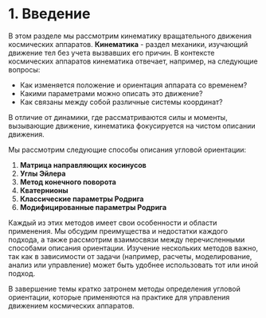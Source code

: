 # 1. Введение

В этом разделе мы рассмотрим кинематику вращательного движения космических аппаратов. **Кинематика** - раздел механики, изучающий движение тел без учета вызвавших его причин. В контексте космических аппаратов кинематика отвечает, например, на следующие вопросы:

 - Как изменяется положение и ориентация аппарата со временем?
 - Какими параметрами можно описать это движение?
 - Как связаны между собой различные системы координат?
 
 В отличие от динамики, где рассматриваются силы и моменты, вызывающие движение, кинематика фокусируется на чистом описании движения.

Мы рассмотрим следующие способы описания угловой ориентации:

1. **Матрица направляющих косинусов**
2. **Углы Эйлера**
3. **Метод конечного поворота**
4. **Кватернионы**
5. **Классические параметры Родрига**
6. **Модифицированные параметры Родрига**

Каждый из этих методов имеет свои особенности и области применения. Мы обсудим преимущества и недостатки каждого подхода, а также рассмотрим взаимосвязи между перечисленными способами описания ориентации. Изучение нескольких методов важно, так как в зависимости от задачи (например, расчеты, моделирование, анализ или управление) может быть удобнее использовать тот или иной подход.

В завершение темы кратко затронем методы определения угловой ориентации, которые применяются на практике для управления движением космических аппаратов.
